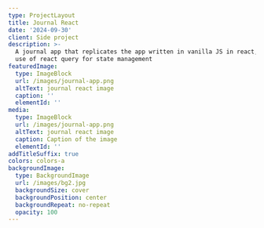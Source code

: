 ```yaml
---
type: ProjectLayout
title: Journal React
date: '2024-09-30'
client: Side project
description: >-
  A journal app that replicates the app written in vanilla JS in react, making
  use of react query for state management
featuredImage:
  type: ImageBlock
  url: /images/journal-app.png
  altText: journal react image
  caption: ''
  elementId: ''
media:
  type: ImageBlock
  url: /images/journal-app.png
  altText: journal react image
  caption: Caption of the image
  elementId: ''
addTitleSuffix: true
colors: colors-a
backgroundImage:
  type: BackgroundImage
  url: /images/bg2.jpg
  backgroundSize: cover
  backgroundPosition: center
  backgroundRepeat: no-repeat
  opacity: 100
---
```

